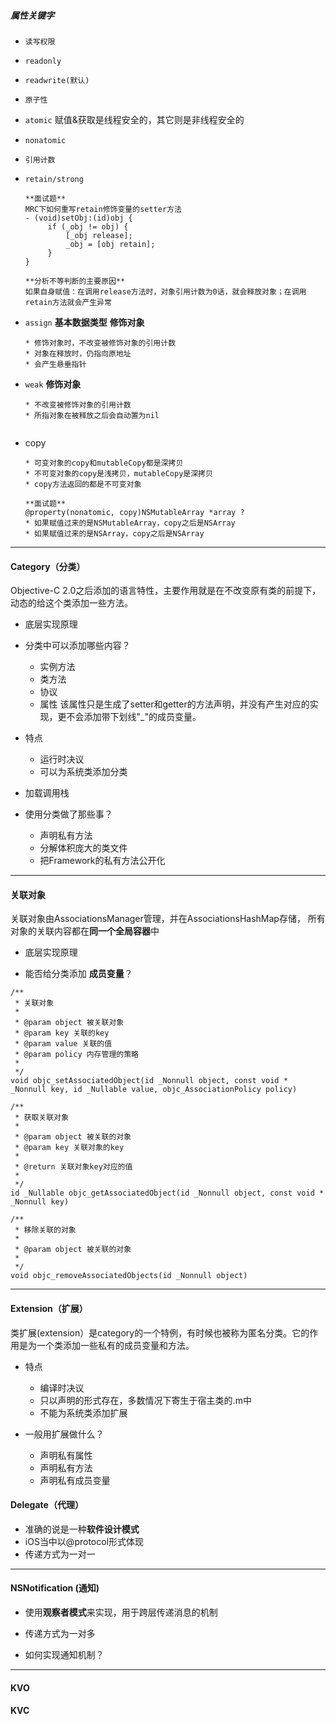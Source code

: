 ##### 属性关键字
* `读写权限`
 * `readonly`
 
 * `readwrite(默认)`
 
* `原子性`
 * `atomic` 赋值&获取是线程安全的，其它则是非线程安全的
 
 * `nonatomic`
  
* `引用计数`
 * `retain/strong` 
 
	 ```
	 **面试题**
	 MRC下如何重写retain修饰变量的setter方法
	 - (void)setObj:(id)obj {
		  if (_obj != obj) {
		      [_obj release];
		      _obj = [obj retain];
		  }
	 }
	 
	 **分析不等判断的主要原因**
	 如果自身赋值：在调用release方法时，对象引用计数为0话，就会释放对象；在调用retain方法就会产生异常
	 ```
 
 * `assign` **基本数据类型** **修饰对象**
 
	 ```
	 * 修饰对象时，不改变被修饰对象的引用计数
	 * 对象在释放时，仍指向原地址
	 * 会产生悬垂指针
	 
	 ```

 * `weak` **修饰对象**
 
	 ```
	 * 不改变被修饰对象的引用计数
	 * 所指对象在被释放之后会自动置为nil
		
	 ```
 * copy
 
	 ```
	 * 可变对象的copy和mutableCopy都是深拷贝
	 * 不可变对象的copy是浅拷贝，mutableCopy是深拷贝
	 * copy方法返回的都是不可变对象
	 ```
	 ```
	 **面试题**
	 @property(nonatomic, copy)NSMutableArray *array ?
	 * 如果赋值过来的是NSMutableArray，copy之后是NSArray
	 * 如果赋值过来的是NSArray，copy之后是NSArray
	 ```
	 
***

#### Category（分类）
Objective-C 2.0之后添加的语言特性，主要作用就是在不改变原有类的前提下，动态的给这个类添加一些方法。

* 底层实现原理
	
* 分类中可以添加哪些内容？
	* 实例方法
	* 类方法
	* 协议
	* 属性 该属性只是生成了setter和getter的方法声明，并没有产生对应的实现，更不会添加带下划线"_"的成员变量。
	
* 特点
	* 运行时决议
	* 可以为系统类添加分类


* 加载调用栈 

* 使用分类做了那些事？
	* 声明私有方法
	* 分解体积庞大的类文件
	* 把Framework的私有方法公开化

***

#### 关联对象
关联对象由AssociationsManager管理，并在AssociationsHashMap存储，
所有对象的关联内容都在**同一个全局容器**中

* 底层实现原理


* 能否给分类添加 **成员变量**？

```
/**
 * 关联对象
 *
 * @param object 被关联对象
 * @param key 关联的key
 * @param value 关联的值
 * @param policy 内存管理的策略
 *
 */
void objc_setAssociatedObject(id _Nonnull object, const void * _Nonnull key, id _Nullable value, objc_AssociationPolicy policy)
```

```
/**
 * 获取关联对象
 *
 * @param object 被关联的对象
 * @param key 关联对象的key
 *
 * @return 关联对象key对应的值
 *
 */
id _Nullable objc_getAssociatedObject(id _Nonnull object, const void * _Nonnull key)
```

```
/**
 * 移除关联的对象
 *
 * @param object 被关联的对象
 *
 */
void objc_removeAssociatedObjects(id _Nonnull object)
```

***

#### Extension（扩展）
类扩展(extension）是category的一个特例，有时候也被称为匿名分类。它的作用是为一个类添加一些私有的成员变量和方法。

* 特点
	* 编译时决议
	* 只以声明的形式存在，多数情况下寄生于宿主类的.m中
	* 不能为系统类添加扩展 

* 一般用扩展做什么？
	* 声明私有属性
	* 声明私有方法
	* 声明私有成员变量

#### Delegate（代理）
* 准确的说是一种**软件设计模式**
* iOS当中以@protocol形式体现
* 传递方式为一对一

***

#### NSNotification (通知)
* 使用**观察者模式**来实现，用于跨层传递消息的机制
* 传递方式为一对多

* 如何实现通知机制？
  
***

#### KVO


#### KVC
